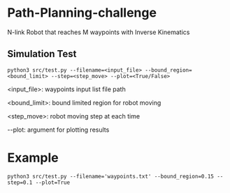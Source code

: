 # Path-Planning-challenge
N-link Robot that reaches M waypoints with Inverse Kinematics



## Simulation Test

    python3 src/test.py --filename=<input_file> --bound_region=<bound_limit> --step=<step_move> --plot=<True/False>
    
<input_file>:       waypoints input list file path

<bound_limit>:      bound limited region for robot moving 

<step_move>:        robot moving step at each time

--plot:             argument for plotting results

# Example

    python3 src/test.py --filename='waypoints.txt' --bound_region=0.15 --step=0.1 --plot=True

    


